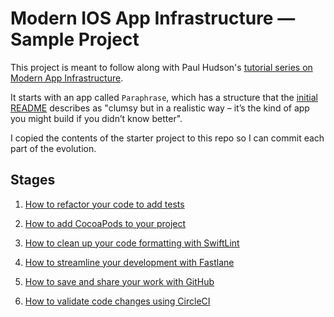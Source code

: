 # Modern IOS App Infrastructure &mdash; Sample Project

This project is meant to follow along with Paul Hudson's [tutorial series on Modern App Infrastructure](https://www.hackingwithswift.com/articles/94/how-to-refactor-your-app-to-add-unit-tests).

It starts with an app called `Paraphrase`, which has a structure that the [initial README](https://github.com/twostraws/Paraphrase/blob/40b438646abebdc427011196d9180769c5c48708/README.md) describes as "clumsy but in a realistic way – it’s the kind of app you might build if you didn’t know better".

I copied the contents of the starter project to this repo so I can commit each part of the evolution.


## Stages

1. [How to refactor your code to add tests](https://www.hackingwithswift.com/articles/94/how-to-refactor-your-app-to-add-unit-tests)

2. [How to add CocoaPods to your project](https://www.hackingwithswift.com/articles/95/how-to-add-cocoapods-to-your-project)

3. [How to clean up your code formatting with SwiftLint](https://www.hackingwithswift.com/articles/97/how-to-clean-up-your-code-formatting-with-swiftlint)

4. [How to streamline your development with Fastlane](https://www.hackingwithswift.com/articles/98/how-to-streamline-your-development-with-fastlane)

5. [How to save and share your work with GitHub](https://www.hackingwithswift.com/articles/99/how-to-save-and-share-your-work-with-github)

6. [How to validate code changes using CircleCI](https://www.hackingwithswift.com/articles/100/how-to-validate-code-changes-using-circleci)
